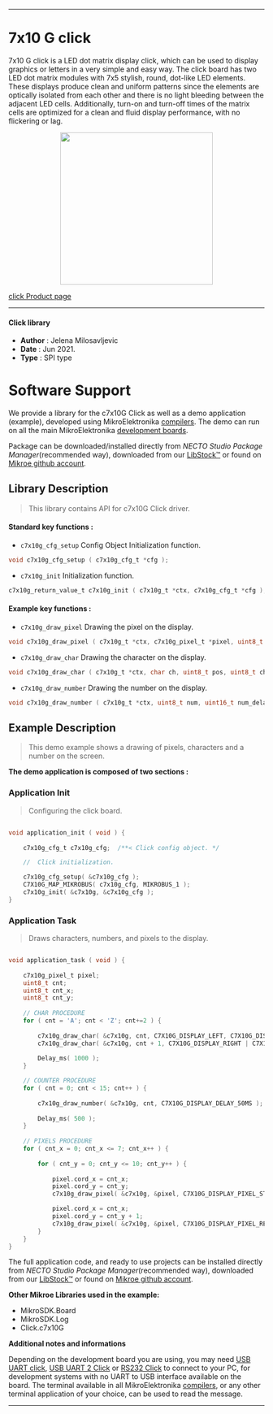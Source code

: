 
---
# 7x10 G click

7x10 G click is a LED dot matrix display click, which can be used to display graphics or letters in a very simple and easy way. The click board has two LED dot matrix modules with 7x5 stylish, round, dot-like LED elements. These displays produce clean and uniform patterns since the elements are optically isolated from each other and there is no light bleeding between the adjacent LED cells. Additionally, turn-on and turn-off times of the matrix cells are optimized for a clean and fluid display performance, with no flickering or lag.

<p align="center">
  <img src="https://download.mikroe.com/images/click_for_ide/7x10g_click.png" height=300px>
</p>

[click Product page](https://www.mikroe.com/7x10-g-click)

---


#### Click library

- **Author**        : Jelena Milosavljevic
- **Date**          : Jun 2021.
- **Type**          : SPI type


# Software Support

We provide a library for the c7x10G Click
as well as a demo application (example), developed using MikroElektronika
[compilers](https://www.mikroe.com/necto-studio).
The demo can run on all the main MikroElektronika [development boards](https://www.mikroe.com/development-boards).

Package can be downloaded/installed directly from *NECTO Studio Package Manager*(recommended way), downloaded from our [LibStock&trade;](https://libstock.mikroe.com) or found on [Mikroe github account](https://github.com/MikroElektronika/mikrosdk_click_v2/tree/master/clicks).

## Library Description

> This library contains API for c7x10G Click driver.

#### Standard key functions :

- `c7x10g_cfg_setup` Config Object Initialization function.
```c
void c7x10g_cfg_setup ( c7x10g_cfg_t *cfg );
```

- `c7x10g_init` Initialization function.
```c
c7x10g_return_value_t c7x10g_init ( c7x10g_t *ctx, c7x10g_cfg_t *cfg );
```

#### Example key functions :

- `c7x10g_draw_pixel` Drawing the pixel on the display.
```c
void c7x10g_draw_pixel ( c7x10g_t *ctx, c7x10g_pixel_t *pixel, uint8_t mode, uint8_t px_delay );
```

- `c7x10g_draw_char` Drawing the character on the display.
```c
void c7x10g_draw_char ( c7x10g_t *ctx, char ch, uint8_t pos, uint8_t ch_delay );
```

- `c7x10g_draw_number` Drawing the number on the display.
```c
void c7x10g_draw_number ( c7x10g_t *ctx, uint8_t num, uint16_t num_delay );
```

## Example Description

> This demo example shows a drawing of pixels, characters and a number on the screen.

**The demo application is composed of two sections :**

### Application Init

> Configuring the click board.

```c

void application_init ( void ) {
    
    c7x10g_cfg_t c7x10g_cfg;  /**< Click config object. */

    //  Click initialization.

    c7x10g_cfg_setup( &c7x10g_cfg );
    C7X10G_MAP_MIKROBUS( c7x10g_cfg, MIKROBUS_1 );
    c7x10g_init( &c7x10g, &c7x10g_cfg );
}

```

### Application Task

> Draws characters, numbers, and pixels to the display.

```c

void application_task ( void ) {
    
    c7x10g_pixel_t pixel;
    uint8_t cnt;
    uint8_t cnt_x;
    uint8_t cnt_y;
    
    // CHAR PROCEDURE
    for ( cnt = 'A'; cnt < 'Z'; cnt+=2 ) {
        
        c7x10g_draw_char( &c7x10g, cnt, C7X10G_DISPLAY_LEFT, C7X10G_DISPLAY_DELAY_50MS );
        c7x10g_draw_char( &c7x10g, cnt + 1, C7X10G_DISPLAY_RIGHT | C7X10G_DISPLAY_REFRESH, C7X10G_DISPLAY_DELAY_50MS );
       
        Delay_ms( 1000 );
    }

    // COUNTER PROCEDURE
    for ( cnt = 0; cnt < 15; cnt++ ) {
        
        c7x10g_draw_number( &c7x10g, cnt, C7X10G_DISPLAY_DELAY_50MS );
        
        Delay_ms( 500 );
    }
    
    // PIXELS PROCEDURE
    for ( cnt_x = 0; cnt_x <= 7; cnt_x++ ) {
        
        for ( cnt_y = 0; cnt_y <= 10; cnt_y++ ) {
            
            pixel.cord_x = cnt_x;
            pixel.cord_y = cnt_y;
            c7x10g_draw_pixel( &c7x10g, &pixel, C7X10G_DISPLAY_PIXEL_STORAGE, C7X10G_DISPLAY_DELAY_20MS );

            pixel.cord_x = cnt_x;
            pixel.cord_y = cnt_y + 1;
            c7x10g_draw_pixel( &c7x10g, &pixel, C7X10G_DISPLAY_PIXEL_REFRESH, C7X10G_DISPLAY_DELAY_20MS );
        }
    }
}

```

The full application code, and ready to use projects can be installed directly from *NECTO Studio Package Manager*(recommended way), downloaded from our [LibStock&trade;](https://libstock.mikroe.com) or found on [Mikroe github account](https://github.com/MikroElektronika/mikrosdk_click_v2/tree/master/clicks).

**Other Mikroe Libraries used in the example:**

- MikroSDK.Board
- MikroSDK.Log
- Click.c7x10G

**Additional notes and informations**

Depending on the development board you are using, you may need
[USB UART click](http://shop.mikroe.com/usb-uart-click),
[USB UART 2 Click](http://shop.mikroe.com/usb-uart-2-click) or
[RS232 Click](http://shop.mikroe.com/rs232-click) to connect to your PC, for
development systems with no UART to USB interface available on the board. The
terminal available in all MikroElektronika
[compilers](http://shop.mikroe.com/compilers), or any other terminal application
of your choice, can be used to read the message.

---
